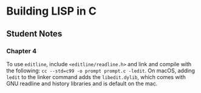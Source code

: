 # Building LISP in C

## Student Notes

### Chapter 4

To use `editline`, include `<editline/readline.h>` and link and compile with the following: `cc --std=c99 -o prompt prompt.c -ledit`. On macOS, adding `ledit` to the linker command adds the `libedit.dylib`, which comes with GNU readline and history libraries and is default on the mac.
